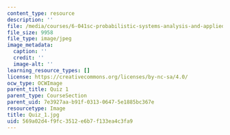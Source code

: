 ```yaml
---
content_type: resource
description: ''
file: /media/courses/6-041sc-probabilistic-systems-analysis-and-applied-probability-fall-2013/569a02d4f9fc3512e6b7f133ea4c3fa9_Quiz_1.jpg
file_size: 9958
file_type: image/jpeg
image_metadata:
  caption: ''
  credit: ''
  image-alt: ''
learning_resource_types: []
license: https://creativecommons.org/licenses/by-nc-sa/4.0/
ocw_type: OCWImage
parent_title: Quiz 1
parent_type: CourseSection
parent_uid: 7e3927aa-b91f-0313-0647-5e1885bc367e
resourcetype: Image
title: Quiz_1.jpg
uid: 569a02d4-f9fc-3512-e6b7-f133ea4c3fa9
---
```

